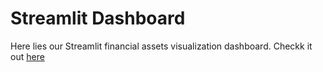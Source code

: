 # Streamlit Dashboard
Here lies our Streamlit financial assets visualization dashboard. Checkk it out [here](https://share.streamlit.io/pauline004/streamlit-crypto-dashboard/main/BC5_final.py)
